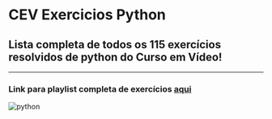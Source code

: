 # CEV Exercicios Python

## Lista completa de todos os 115 exercícios resolvidos de python do Curso em Vídeo!
---

### Link para playlist completa de exercícios [aqui](https://www.youtube.com/watch?v=nIHq1MtJaKs&list=PLHz_AreHm4dm6wYOIW20Nyg12TAjmMGT-)

![python](https://imagens.tiespecialistas.com.br/2016/01/pythonlogo.jpg)
